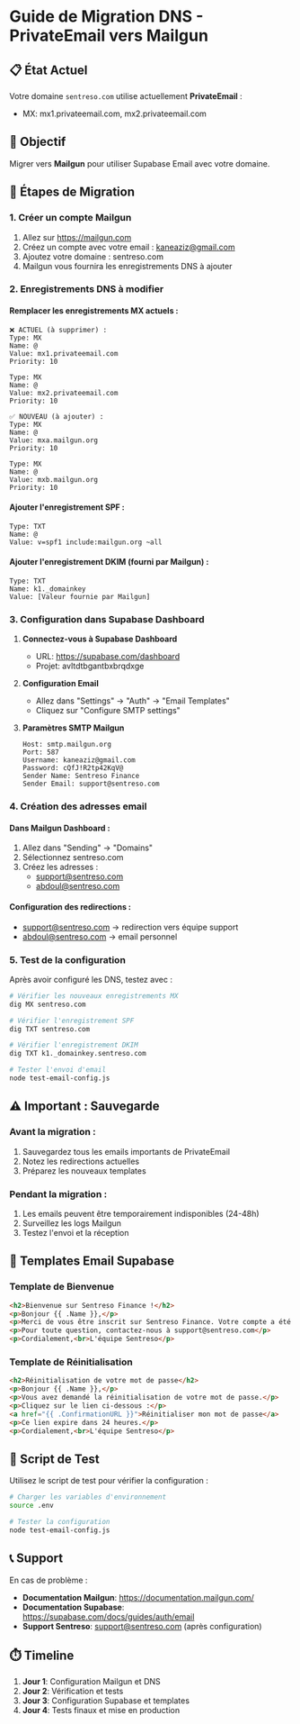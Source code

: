 # Guide de Migration DNS - PrivateEmail vers Mailgun

## 📋 État Actuel
Votre domaine `sentreso.com` utilise actuellement **PrivateEmail** :
- MX: mx1.privateemail.com, mx2.privateemail.com

## 🎯 Objectif
Migrer vers **Mailgun** pour utiliser Supabase Email avec votre domaine.

## 🔄 Étapes de Migration

### 1. **Créer un compte Mailgun**
1. Allez sur https://mailgun.com
2. Créez un compte avec votre email : kaneaziz@gmail.com
3. Ajoutez votre domaine : sentreso.com
4. Mailgun vous fournira les enregistrements DNS à ajouter

### 2. **Enregistrements DNS à modifier**

#### **Remplacer les enregistrements MX actuels :**
```
❌ ACTUEL (à supprimer) :
Type: MX
Name: @
Value: mx1.privateemail.com
Priority: 10

Type: MX
Name: @
Value: mx2.privateemail.com
Priority: 10

✅ NOUVEAU (à ajouter) :
Type: MX
Name: @
Value: mxa.mailgun.org
Priority: 10

Type: MX
Name: @
Value: mxb.mailgun.org
Priority: 10
```

#### **Ajouter l'enregistrement SPF :**
```
Type: TXT
Name: @
Value: v=spf1 include:mailgun.org ~all
```

#### **Ajouter l'enregistrement DKIM (fourni par Mailgun) :**
```
Type: TXT
Name: k1._domainkey
Value: [Valeur fournie par Mailgun]
```

### 3. **Configuration dans Supabase Dashboard**

1. **Connectez-vous à Supabase Dashboard**
   - URL: https://supabase.com/dashboard
   - Projet: avltdtbgantbxbrqdxge

2. **Configuration Email**
   - Allez dans "Settings" → "Auth" → "Email Templates"
   - Cliquez sur "Configure SMTP settings"

3. **Paramètres SMTP Mailgun**
   ```
   Host: smtp.mailgun.org
   Port: 587
   Username: kaneaziz@gmail.com
   Password: cQfJ!R2tp42KqV@
   Sender Name: Sentreso Finance
   Sender Email: support@sentreso.com
   ```

### 4. **Création des adresses email**

#### **Dans Mailgun Dashboard :**
1. Allez dans "Sending" → "Domains"
2. Sélectionnez sentreso.com
3. Créez les adresses :
   - support@sentreso.com
   - abdoul@sentreso.com

#### **Configuration des redirections :**
- support@sentreso.com → redirection vers équipe support
- abdoul@sentreso.com → email personnel

### 5. **Test de la configuration**

Après avoir configuré les DNS, testez avec :

```bash
# Vérifier les nouveaux enregistrements MX
dig MX sentreso.com

# Vérifier l'enregistrement SPF
dig TXT sentreso.com

# Vérifier l'enregistrement DKIM
dig TXT k1._domainkey.sentreso.com

# Tester l'envoi d'email
node test-email-config.js
```

## ⚠️ **Important : Sauvegarde**

### **Avant la migration :**
1. Sauvegardez tous les emails importants de PrivateEmail
2. Notez les redirections actuelles
3. Préparez les nouveaux templates

### **Pendant la migration :**
1. Les emails peuvent être temporairement indisponibles (24-48h)
2. Surveillez les logs Mailgun
3. Testez l'envoi et la réception

## 📧 **Templates Email Supabase**

### **Template de Bienvenue**
```html
<h2>Bienvenue sur Sentreso Finance !</h2>
<p>Bonjour {{ .Name }},</p>
<p>Merci de vous être inscrit sur Sentreso Finance. Votre compte a été créé avec succès.</p>
<p>Pour toute question, contactez-nous à support@sentreso.com</p>
<p>Cordialement,<br>L'équipe Sentreso</p>
```

### **Template de Réinitialisation**
```html
<h2>Réinitialisation de votre mot de passe</h2>
<p>Bonjour {{ .Name }},</p>
<p>Vous avez demandé la réinitialisation de votre mot de passe.</p>
<p>Cliquez sur le lien ci-dessous :</p>
<a href="{{ .ConfirmationURL }}">Réinitialiser mon mot de passe</a>
<p>Ce lien expire dans 24 heures.</p>
<p>Cordialement,<br>L'équipe Sentreso</p>
```

## 🔧 **Script de Test**

Utilisez le script de test pour vérifier la configuration :

```bash
# Charger les variables d'environnement
source .env

# Tester la configuration
node test-email-config.js
```

## 📞 **Support**

En cas de problème :
- **Documentation Mailgun**: https://documentation.mailgun.com/
- **Documentation Supabase**: https://supabase.com/docs/guides/auth/email
- **Support Sentreso**: support@sentreso.com (après configuration)

## ⏱️ **Timeline**

1. **Jour 1**: Configuration Mailgun et DNS
2. **Jour 2**: Vérification et tests
3. **Jour 3**: Configuration Supabase et templates
4. **Jour 4**: Tests finaux et mise en production
